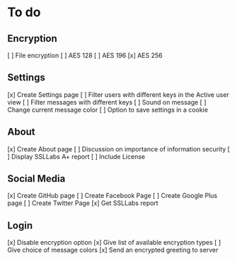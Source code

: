 # To do #
## Encryption ##
[ ] File encryption
[ ] AES 128
[ ] AES 196
[x] AES 256
## Settings ##
[x] Create Settings page
[ ] Filter users with different keys in the Active user view
[ ] Filter messages with different keys
[ ] Sound on message
[ ] Change current message color
[ ] Option to save settings in a cookie
## About ##
[x] Create About page
[ ] Discussion on importance of information security
[ ] Display SSLLabs A+ report
[ ] Include License
## Social Media ##
[x] Create GitHub page
[ ] Create Facebook Page
[ ] Create Google Plus page
[ ] Create Twitter Page
[x] Get SSLLabs report
## Login ##
[x] Disable encryption option
[x] Give list of available encryption types
[ ] Give choice of message colors
[x] Send an encrypted greeting to server
